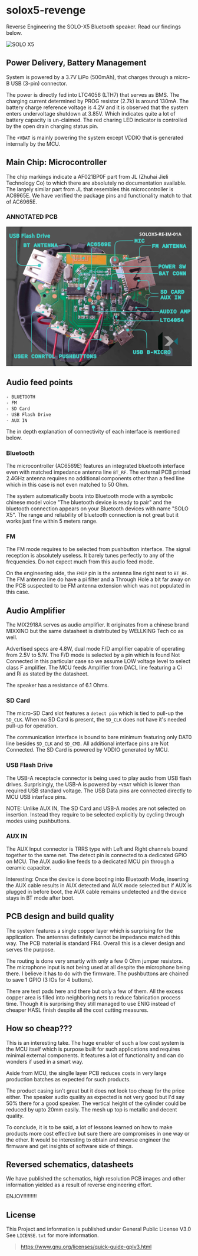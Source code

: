 # solox5-revenge
Reverse Engineering the SOLO-X5 Bluetooth speaker.
Read our findings below.

![SOLO X5](https://github.com/theheliumlabs/solox5-revenge/blob/main/images/SOLOX5-RE-IM-01A.jpg)

## Power Delivery, Battery Management
System is powered by a 3.7V LiPo (500mAh), that charges through a micro-B USB (3-pin) connector.

The power is directly fed into LTC4056 (LTH7) that serves as BMS. The charging current determined by PROG resistor (2.7k) is around 130mA. The battery charge reference voltage is 4.2V and it is observed that the system enters undervoltage shutdown at 3.85V. Which indicates quite a lot of battery capacity is un-claimed. The red charing LED indicator is controlled by the open drain charging status pin.

The `+VBAT` is mainly powering the system except VDDIO that is generated internally by the MCU.

## Main Chip: Microcontroller
The chip markings indicate a AF021BP0F part from JL (Zhuhai Jieli Technology Co) to which there are absolutely no documentation available. The largely similar part from JL that resembles this microcontroller is AC6965E. We have verified the package pins and functionality match to that of AC6965E.

### ANNOTATED PCB
![SOLO X5](https://github.com/theheliumlabs/solox5-revenge/blob/main/images/solox5-pcb-annotated-02.jpeg)

## Audio feed points

    - BLUETOOTH
    - FM
    - SD Card
    - USB Flash Drive
    - AUX IN

The in depth explanation of connectivity of each interface is mentioned below.

### Bluetooth
The microcontroller (AC6569E) features an integrated bluetooth interface even with matched impedance antenna line `BT_RF`. The external PCB printed 2.4GHz antenna requires no additional components other than a feed line which in this case is not even matched to 50 Ohm.

The system automatically boots into Bluetooth mode with a symbolic chinese model voice "The bluetooth device is ready to pair" and the bluetooth connection appears on your Bluetooth devices with name "SOLO X5". The range and reliability of bluetooth connection is not great but it works just fine within 5 meters range.

### FM
The FM mode requires to be selected from pushbutton interface. The signal reception is absolutely useless. It barely tunes perfectly to any of the frequencies. Do not expect much from this audio feed mode.

On the engineering side, the `FMIP` pin is the antenna line right next to `BT_RF`. The FM antenna line do have a pi filter and a Through Hole a bit far away on the PCB suspected to be FM antenna extension which was not populated in this case.


## Audio Amplifier
The MIX2918A serves as audio amplifier. It originates from a chinese brand MIXXINO but the same datasheet is distributed by WELLKING Tech co as well.

Advertised specs are 4.8W, dual mode F/D amplifier capable of operating from 2.5V to 5.1V. The F/D mode is selected by a pin which is found Not Connected in this particular case so we assume LOW voltage level to select class F amplifier. The MCU feeds Amplifier from DACL line featuring a Ci and Ri as stated by the datasheet.

The speaker has a resistance of 6.1 Ohms.

### SD Card
The micro-SD Card slot features a `detect pin` which is tied to pull-up the `SD_CLK`. When no SD Card is present, the `SD_CLK` does not have it's needed pull-up for operation.

The communication interface is bound to bare minimum featuring only DAT0 line besides `SD_CLK` and `SD_CMD`. All additional interface pins are Not Connected. 
The SD Card is powered by VDDIO generated by MCU.

### USB Flash Drive
The USB-A receptacle connector is being used to play audio from USB flash drives. Surprisingly, the USB-A is powered by 
`+VBAT` which is lower than required USB standard voltage. The USB Data pins are connected directly to MCU USB interface pins.

NOTE: Unlike AUX IN, The SD Card and USB-A modes are not selected on insertion. Instead they require to be selected explicitly by cycling through modes using pushbuttons.

### AUX IN
The AUX Input connector is TRRS type with Left and Right channels bound together to the same net. The detect pin is connected to a dedicated GPIO on MCU. The AUX audio line feeds to a dedicated MCU pin through a ceramic capacitor.

Interesting: Once the device is done booting into Bluetooth Mode, inserting the AUX cable results in AUX detected and AUX mode selected but if AUX is plugged in before boot, the AUX cable remains undetected and the device stays in BT mode after boot.

## PCB design and build quality
The system features a single copper layer which is surprising for the application. The antennas definitely cannot be impedance matched this way. The PCB material is standard FR4. 
Overall this is a clever design and serves the purpose. 

The routing is done very smartly with only a few 0 Ohm jumper resistors. The microphone input is not being used at all despite the microphone being there. I believe it has to do with the firmware. The pushbuttons are chained to save 1 GPIO (3 IOs for 4 buttons).

There are test pads here and there but only a few of them. All the excess copper area is filled into neighboring nets to reduce fabrication process time. Though it is surprising they still managed to use ENIG instead of cheaper HASL finish despite all the cost cutting measures.


## How so cheap???

This is an interesting take. The huge enabler of such a low cost system is the MCU itself which is purpose built for such applications and requires minimal external components. It features a lot of functionality and can do wonders if used in a smart way.

Aside from MCU, the singlle layer PCB reduces costs in very large production batches as expected for such products.

The product casing isn't great but it does not look too cheap for the price either. The speaker audio quality as expected is not very good but I'd say 50% there for a good speaker. The vertical height of the cylinder could be reduced by upto 20mm easily. The mesh up top is metallic and decent quality.


To conclude, it is to be said, a lot of lessons learned on how to make products more cost effective but sure there are compromises in one way or the other. It would be interesting to obtain and reverse engineer the firmware and get insights of software side of things.


## Reversed schematics, datasheets

We have published the schematics, high resolution PCB images and other information yielded as a result of reverse engineering effort. 

ENJOY!!!!!!!!!


## License

This Project and information is published under General Public License V3.0 See `LICENSE.txt` for more information.
> https://www.gnu.org/licenses/quick-guide-gplv3.html
